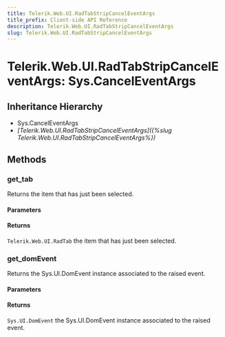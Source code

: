 ```yaml
---
title: Telerik.Web.UI.RadTabStripCancelEventArgs
title_prefix: Client-side API Reference
description: Telerik.Web.UI.RadTabStripCancelEventArgs
slug: Telerik.Web.UI.RadTabStripCancelEventArgs
---
```


# Telerik.Web.UI.RadTabStripCancelEventArgs: Sys.CancelEventArgs 

## Inheritance Hierarchy

* Sys.CancelEventArgs
* *[Telerik.Web.UI.RadTabStripCancelEventArgs]({%slug Telerik.Web.UI.RadTabStripCancelEventArgs%})*


## Methods

###  get_tab

 Returns the item that has just been selected. 

#### Parameters

#### Returns

`Telerik.Web.UI.RadTab` the item that has just been selected. 


### get_domEvent

Returns the Sys.UI.DomEvent instance associated to the raised event.

#### Parameters

#### Returns

`Sys.UI.DomEvent` the Sys.UI.DomEvent instance associated to the raised event.




